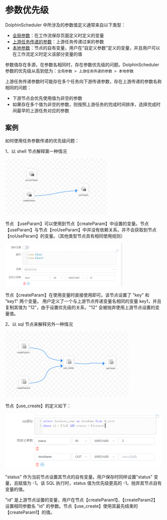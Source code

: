 # 参数优先级

DolphinScheduler 中所涉及的参数值定义通常来自以下类型：

- [全局参数](global.md)：在工作流保存页面定义时定义的变量
- [上游任务传递的参数](context.md)：上游任务传递过来的参数
- [本地参数](local.md)：节点的自有变量，用户在“自定义参数”定义的变量，并且用户可以在工作流定义时定义该部分变量的值

参数值存在多源，在参数名相同时，存在参数优先级的问题。DolphinScheduler 参数的优先级从高到低为：`全局参数 > 上游任务传递的参数 > 本地参数`

上游任务传递参数时可能存在多个任务向下游传递参数，存在上游传递的参数名称相同的问题：

- 下游节点会优先使用值为非空的参数
- 如果存在多个值为非空的参数，则按照上游任务的完成时间排序，选择完成时间最早的上游任务对应的参数

## 案例

如何使用任务参数传递的优先级问题：

1、以 shell 节点解释第一种情况

<img src="/img/globalParam/image-20210723102938239.png" alt="image-20210723102938239" style="zoom:50%;" />

节点 【useParam】可以使用到节点【createParam】中设置的变量。节点 【useParam】与节点【noUseParam】中并没有依赖关系，并不会获取到节点【noUseParam】的变量。（其他类型节点具有相同使用规则）

<img src="/img/globalParam/image-20210723103316896.png" alt="image-20210723103316896" style="zoom:50%;" />

节点【createParam】在使用变量时直接使用即可。该节点设置了 "key" 和 "key1" 两个变量。
用户定义了一个与上游节点传递变量名相同的变量 key1，并且复制其值为 "12"，由于设置优先级的关系，"12" 会被抛弃使用上游节点设置的变量值。

2、以 sql 节点来解释另外一种情况

<img src="/img/globalParam/image-20210723103937052.png" alt="image-20210723103937052" style="zoom:50%;" />

节点【use_create】的定义如下：

![image-20210723104411489](/img/globalParam/image-20210723104411489.png)

"status" 作为当前节点设置其节点的自有变量。用户保存时同样设置"status" 变量，且赋值为 -1。该 SQL 执行时，status 值为优先级更高的 -1。抛弃其节点自有变量的值。

"id" 是上游节点设置的变量，用户在节点【createParam1】、【createParam2】设置相同参数名 "id" 的参数。节点【use_create】使用其最先结束的【createParam1】的值。
